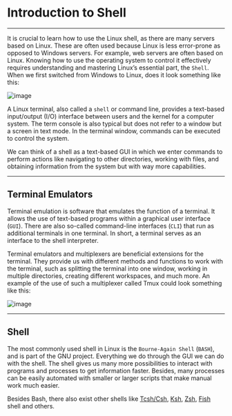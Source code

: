 # Introduction to Shell

------

It is crucial to learn how to use the Linux shell, as there are many  servers based on Linux. These are often used because Linux is less  error-prone as opposed to Windows servers. For example, web servers are  often based on Linux. Knowing how to use the operating system to control it effectively requires understanding and mastering Linux’s essential  part, the `Shell`. When we first switched from Windows to Linux, does it look something like this:

![image](https://academy.hackthebox.com/storage/modules/18/first_linux2.png)

A Linux terminal, also called a `shell` or command line,  provides a text-based input/output (I/O) interface between users and the kernel for a computer system. The term console is also typical but does not refer to a window but a screen in text mode. In the terminal  window, commands can be executed to control the system.

We can think of a shell as a text-based GUI in which we enter  commands to perform actions like navigating to other directories,  working with files, and obtaining information from the system but with  way more capabilities.

------

## Terminal Emulators

Terminal emulation is software that emulates the function of a  terminal. It allows the use of text-based programs within a graphical  user interface (`GUI`). There are also so-called command-line interfaces (`CLI`) that run as additional terminals in one terminal. In short, a terminal serves as an interface to the shell interpreter.

Terminal emulators and multiplexers are beneficial extensions for the terminal. They provide us with different methods and functions to work  with the terminal, such as splitting the terminal into one window,  working in multiple directories, creating different workspaces, and much more. An example of the use of such a multiplexer called Tmux could  look something like this:

![image](https://academy.hackthebox.com/storage/modules/18/tmux.png)

------

## Shell

The most commonly used shell in Linux is the `Bourne-Again Shell` (`BASH`), and is part of the GNU project. Everything we do through the GUI we can do with the shell. The shell gives us many more possibilities to  interact with programs and processes to get information faster. Besides, many processes can be easily automated with smaller or larger scripts  that make manual work much easier.

Besides Bash, there also exist other shells like [Tcsh/Csh](https://en.wikipedia.org/wiki/Tcsh), [Ksh](https://en.wikipedia.org/wiki/KornShell), [Zsh](https://en.wikipedia.org/wiki/Z_shell), [Fish](https://en.wikipedia.org/wiki/Friendly_interactive_shell) shell and others.